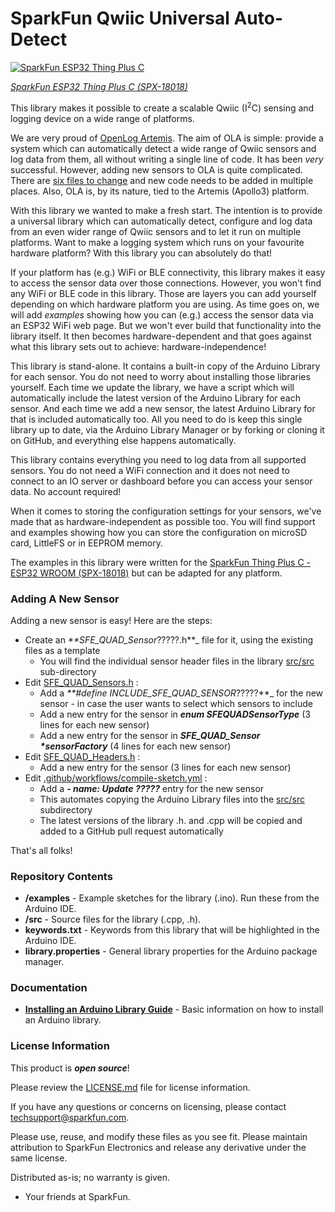 # SparkFun Qwiic Universal Auto-Detect

[![SparkFun ESP32 Thing Plus C](https://cdn.sparkfun.com//assets/parts/1/7/2/3/9/18018-Thing_Plus_C_-_ESP32_WROOM-01.jpg)](https://www.sparkfun.com/products/18018)

[*SparkFun ESP32 Thing Plus C (SPX-18018)*](https://www.sparkfun.com/products/18018)

This library makes it possible to create a scalable Qwiic (I<sup>2</sup>C) sensing and logging device on a wide range of platforms.

We are very proud of [OpenLog Artemis](https://www.sparkfun.com/products/16832). The aim of OLA is simple: provide a system which
can automatically detect a wide range of Qwiic sensors and log data from them, all without writing a single line of code. It has been _very_ successful.
However, adding new sensors to OLA is quite complicated. There are [six files to change](https://github.com/sparkfun/OpenLog_Artemis/blob/main/ADDING_SENSORS.md)
and new code needs to be added in multiple places. Also, OLA is, by its nature, tied to the Artemis (Apollo3) platform.

With this library we wanted to make a fresh start. The intention is to provide a universal library which can automatically detect, configure and log data from an
even wider range of Qwiic sensors and to let it run on multiple platforms. Want to make a logging system which runs on your favourite hardware platform?
With this library you can absolutely do that!

If your platform has (e.g.) WiFi or BLE connectivity, this library makes it easy to access the sensor data over those connections. However, you won't find
any WiFi or BLE code in this library. Those are layers you can add yourself depending on which hardware platform you are using. As time goes on, we will add
_examples_ showing how you can (e.g.) access the sensor data via an ESP32 WiFi web page. But we won't ever build that functionality into the library itself.
It then becomes hardware-dependent and that goes against what this library sets out to achieve: hardware-independence!

This library is stand-alone. It contains a built-in copy of the Arduino Library for each sensor. You do not need to worry about installing those libraries yourself.
Each time we update the library, we have a script which will automatically include the latest version of the Arduino Library for each sensor. And each time we add
a new sensor, the latest Arduino Library for that is included automatically too. All you need to do is keep this single library up to date, via the Arduino Library
Manager or by forking or cloning it on GitHub, and everything else happens automatically.

This library contains everything you need to log data from all supported sensors. You do not need a WiFi connection and it does not need to connect to an IO server
or dashboard before you can access your sensor data. No account required!

When it comes to storing the configuration settings for your sensors, we've made that as hardware-independent as possible too. You will find support and examples
showing how you can store the configuration on microSD card, LittleFS or in EEPROM memory.

The examples in this library were written for the [SparkFun Thing Plus C - ESP32 WROOM (SPX-18018)](https://www.sparkfun.com/products/18018)
but can be adapted for any platform.

### Adding A New Sensor

Adding a new sensor is easy! Here are the steps:

* Create an _**SFE_QUAD_Sensor_?????.h**_ file for it, using the existing files as a template
  * You will find the individual sensor header files in the library [src/src](./src/src) sub-directory
* Edit [SFE_QUAD_Sensors.h](./src/SFE_QUAD_Sensors.h) :
  * Add a _**#define INCLUDE_SFE_QUAD_SENSOR_?????**_ for the new sensor - in case the user wants to select which sensors to include
  * Add a new entry for the sensor in _**enum SFEQUADSensorType**_ (3 lines for each new sensor)
  * Add a new entry for the sensor in _**SFE_QUAD_Sensor <b>*</b>sensorFactory**_ (4 lines for each new sensor)
* Edit [SFE_QUAD_Headers.h](./src/SFE_QUAD_Headers.h) :
  * Add a new entry for the sensor (3 lines for each new sensor)
* Edit [.github/workflows/compile-sketch.yml](./.github/workflows/compile-sketch.yml) :
  * Add a _**- name: Update ?????**_ entry for the new sensor
  * This automates copying the Arduino Library files into the [src/src](./src/src) subdirectory
  * The latest versions of the library .h. and .cpp will be copied and added to a GitHub pull request automatically

That's all folks!
                                
### Repository Contents

* **/examples** - Example sketches for the library (.ino). Run these from the Arduino IDE.
* **/src** - Source files for the library (.cpp, .h).
* **keywords.txt** - Keywords from this library that will be highlighted in the Arduino IDE.
* **library.properties** - General library properties for the Arduino package manager.

### Documentation

* **[Installing an Arduino Library Guide](https://learn.sparkfun.com/tutorials/installing-an-arduino-library)** - Basic information on how to install an Arduino library.

### License Information

This product is _**open source**_!

Please review the [LICENSE.md](./LICENSE.md) file for license information.

If you have any questions or concerns on licensing, please contact techsupport@sparkfun.com.

Please use, reuse, and modify these files as you see fit. Please maintain attribution to SparkFun Electronics and release any derivative under the same license.

Distributed as-is; no warranty is given.

- Your friends at SparkFun.

